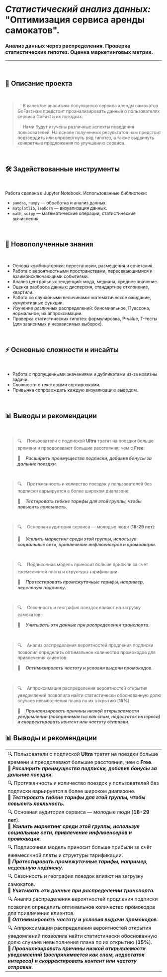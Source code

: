 # _Статистический анализ данных:_ <br>"Оптимизация сервиса аренды самокатов".
### Анализ данных через распределения. Проверка статистических гипотез. Оценка маркетинговых метрик.
 

***
<br>


## 📌 Описание проекта

<br>


> ᅠ В качестве аналитика популярного сервиса аренды самокатов GoFast нам предстоит проанализировать данные о пользователях сервиса GoFast и их поездках.
>
> ᅠ Нами будут изучены различные аспекты поведения пользователей. На основе полученных результатов нам предстоит подтвердить или опровергнуть ряд гипотез, а также выдвинуть конкретные предложения по улучшению сервиса.

<br>

## 🛠 Задействованные инструменты

<br>

Работа сделана в Jupyter Notebook. Использованные библиотеки:
- `pandas`, `numpy` — обработка и анализ данных.
- `matplotlib`, `seaborn` — визуализация данных.
- `math`, `scipy` — математические операции, статистические вычисления.

<br>

## 🎯 Новополученные знания

<br>

- Основы комбинаторики: перестановки, размещения и сочетания.
- Работа с вероятностными пространствами, пересекающимися и взаимоисключающими событиями.
- Анализ центральных тенденций: мода, медиана, среднее значение.
- Оценка разброса данных: дисперсия, стандартное отклонение, квартили.
- Работа со случайными величинами: математическое ожидание, кумулятивные функции.
- Изучение различных распределений: биномиальное, Пуассона, нормальное, их аппроксимации.
- Проверка статистических гипотез: формулировка, P-value, T-тесты (для зависимых и независимых выборок).

<br>

## ⚡ Основные сложности и инсайты

<br>

- Работа с пропущенными значениями и дубликатами из-за новизны задачи.
- Сложности с текстовыми сортировками.
- Привычка сопровождать каждую визуализацию выводом.

<br>

## 📊 Выводы и рекомендации

<br>

> 🔍ᅠ  Пользователи с подпиской __Ultra__ тратят на поездки больше времени и преодолевают большие расстояния, чем с __Free__:<br>
>
> 🎯ᅠ  ___Расширить преимущества подписки, добавив бонусы за дальние поездки.___
<br>

> 🔍ᅠ  Протяженность и колиество  поездок у пользователей без подписки варьируется в более широком диапазоне:<br>
>
> 🎯ᅠ  ___Тестировать гибкие тарифы для этой группы, чтобы повысить лояльность.___
<br>

> 🔍ᅠ  Основная аудитория сервиса — молодые люди (__18-29 лет__):<br>
>
> 🎯ᅠ  ___Усилить маркетинг среди этой группы, используя социальные сети, привлечение инфлюенсеров и промоакции.___
<br>

> 🔍ᅠ  Подписочная модель приносит больше прибыли за счёт ежемесячной платы и структуры тарификации:<br>
>
> 🎯ᅠ  ___Протестировать промежуточные тарифы, например, недельную подписку.___
<br>

> 🔍ᅠ  Сезонность и география поездок влияют на загрузку самокатов:<br>
>
> 🎯ᅠ  ___Учитывать эти данные при распределении транспорта.___
<br>

> 🔍ᅠ  Анализ распределения вероятностей продления подписки позволил определить оптимальное количество промокодов для привлечения клиентов:<br>
>
> 🎯ᅠ  ___Оптимизировать частоту и условия выдачи промокодов.___
<br>

> 🔍ᅠ  Аппроксимация распределения вероятностей открытия уведомлений позволила найти статистически обоснованную долю случаев невыполнения плана по их открытию (__15%__):<br>
>
> 🎯ᅠ  ___Пронализировать причины низкой открываемости уведомлений (воспринимается как спам, недостаток интереса) и скорректировать контент или частоту отправки.___



## 📊 Выводы и рекомендации

|                                                                                       |
|---------------------------------------------------------------------------------------|
| 🔍 Пользователи с подпиской __Ultra__ тратят на поездки больше времени и преодолевают большие расстояния, чем с __Free__.<br>🎯 ___Расширить преимущества подписки, добавив бонусы за дальние поездки.___ |
| 🔍 Протяженность и количество поездок у пользователей без подписки варьируется в более широком диапазоне.<br>🎯 ___Тестировать гибкие тарифы для этой группы, чтобы повысить лояльность.___ |
| 🔍 Основная аудитория сервиса — молодые люди (__18-29 лет__).<br>🎯 ___Усилить маркетинг среди этой группы, используя социальные сети, привлечение инфлюенсеров и промоакции.___ |
| 🔍 Подписочная модель приносит больше прибыли за счёт ежемесячной платы и структуры тарификации.<br>🎯 ___Протестировать промежуточные тарифы, например, недельную подписку.___ |
| 🔍 Сезонность и география поездок влияют на загрузку самокатов.<br>🎯 ___Учитывать эти данные при распределении транспорта.___ |
| 🔍 Анализ распределения вероятностей продления подписки позволил определить оптимальное количество промокодов для привлечения клиентов.<br>🎯 ___Оптимизировать частоту и условия выдачи промокодов.___ |
| 🔍 Аппроксимация распределения вероятностей открытия уведомлений позволила найти статистически обоснованную долю случаев невыполнения плана по их открытию (__15%__).<br>🎯 ___Проанализировать причины низкой открываемости уведомлений (воспринимается как спам, недостаток интереса) и скорректировать контент или частоту отправки.___ |
